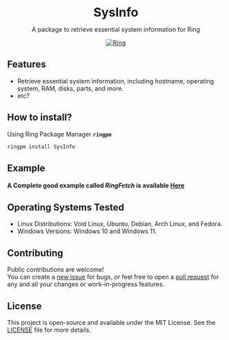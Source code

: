 <div align="center">
  <h1 style="margin: auto">SysInfo</h1>

  <p>A package to retrieve essential system information for Ring</p>

  [![Ring](https://img.shields.io/badge/Made%20with-Ring-2D54CB)](https://github.com/ring-lang/ring)
</div>

## Features

- Retrieve essential system information, including hostname, operating system, RAM, disks, parts, and more.
- etc?

## How to install?
Using Ring Package Manager **`ringpm`**

```bash
ringpm install SysInfo
```

## Example
#### A Complete good example called ***RingFetch*** is available [Here](https://github.com/ysdragon/SysInfo/tree/main/examples)

## Operating Systems Tested
- Linux Distributions: Void Linux, Ubuntu, Debian, Arch Linux, and Fedora.
- Windows Versions: Windows 10 and Windows 11.

## Contributing
Public contributions are welcome!  
You can create a [new issue](https://github.com/ysdragon/SysInfo/issues/new) for bugs, or feel free to open a [pull request](https://github.com/ysdragon/SysInfo/pulls) for any and all your changes or work-in-progress features.

## License
This project is open-source and available under the MIT License. See the [LICENSE](https://github.com/ysdragon/SysInfo/blob/main/LICENSE) file for more details.